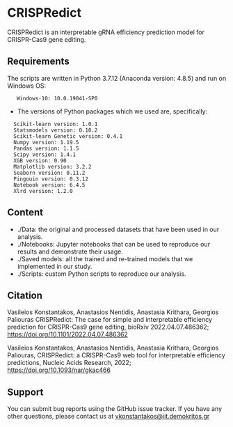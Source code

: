 # CRISPRedict
CRISPRedict is an interpretable gRNA efficiency prediction model for CRISPR-Cas9 gene editing.

## Requirements
The scripts are written in Python 3.7.12 (Anaconda version: 4.8.5) and run on Windows OS:
```
   Windows-10: 10.0.19041-SP0
```
- The versions of Python packages which we used are, specifically:
```
  Scikit-learn version: 1.0.1
  Statsmodels version: 0.10.2
  Scikit-learn Genetic version: 0.4.1
  Numpy version: 1.19.5
  Pandas version: 1.1.5
  Scipy version: 1.4.1
  XGB version: 0.90
  Matplotlib version: 3.2.2
  Seaborn version: 0.11.2
  Pingouin version: 0.3.12
  Notebook version: 6.4.5
  Xlrd version: 1.2.0
```

## Content
- ./Data: the original and processed datasets that have been used in our analysis.
- ./Notebooks: Jupyter notebooks that can be used to reproduce our results and demonstrate their usage.
- ./Saved models: all the trained and re-trained models that we implemented in our study.
- ./Scripts: custom Python scripts to reproduce our analysis.

## Citation
Vasileios Konstantakos, Anastasios Nentidis, Anastasia Krithara, Georgios Paliouras CRISPRedict: The case for simple and interpretable efficiency prediction for CRISPR-Cas9 gene editing, bioRxiv 2022.04.07.486362; https://doi.org/10.1101/2022.04.07.486362

Vasileios Konstantakos, Anastasios Nentidis, Anastasia Krithara, Georgios Paliouras, CRISPRedict: a CRISPR-Cas9 web tool for interpretable efficiency predictions, Nucleic Acids Research, 2022; https://doi.org/10.1093/nar/gkac466

## Support
You can submit bug reports using the GitHub issue tracker. If you have any other questions, please contact us at vkonstantakos@iit.demokritos.gr
